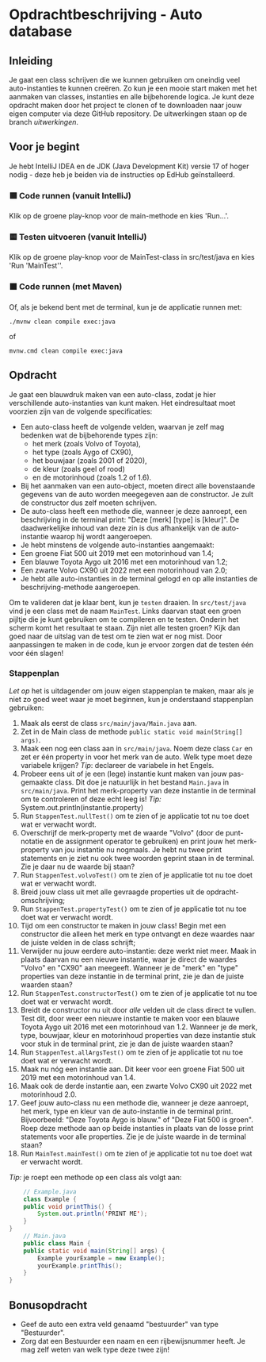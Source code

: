 # Opdrachtbeschrijving - Auto database

## Inleiding
Je gaat een class schrijven die we kunnen gebruiken om oneindig veel auto-instanties te kunnen creëren. Zo kun je een mooie start maken met het aanmaken van classes, instanties en alle bijbehorende logica. Je kunt deze opdracht maken door het project te clonen of te downloaden naar jouw eigen computer via deze GitHub repository. De uitwerkingen staan op de branch _uitwerkingen_.

## Voor je begint

Je hebt IntelliJ IDEA en de JDK (Java Development Kit) versie 17 of hoger nodig - deze heb je beiden via de instructies op EdHub geïnstalleerd.

### 🟩 Code runnen (vanuit IntelliJ)
Klik op de groene play-knop voor de main-methode en kies 'Run...'.
### 🟨 Testen uitvoeren (vanuit IntelliJ)
Klik op de groene play-knop voor de MainTest-class in src/test/java en kies 'Run 'MainTest''.
### ⬛ Code runnen (met Maven)
Of, als je bekend bent met de terminal, kun je de applicatie runnen met:
```shell
./mvnw clean compile exec:java
```
of
```shell
mvnw.cmd clean compile exec:java
```

## Opdracht
Je gaat een blauwdruk maken van een auto-class, zodat je hier verschillende auto-instanties van kunt maken. Het eindresultaat moet voorzien zijn van de volgende specificaties:
* Een auto-class heeft de volgende velden, waarvan je zelf mag bedenken wat de bijbehorende types zijn: 
  * het merk (zoals Volvo of Toyota), 
  * het type (zoals Aygo of CX90), 
  * het bouwjaar (zoals 2001 of 2020), 
  * de kleur (zoals geel of rood) 
  * en de motorinhoud (zoals 1.2 of 1.6).
* Bij het aanmaken van een auto-object, moeten direct alle bovenstaande gegevens van de auto worden meegegeven aan de constructor. Je zult de constructor dus zelf moeten schrijven.
* De auto-class heeft een methode die, wanneer je deze aanroept, een beschrijving in de terminal print: "Deze [merk] [type] is [kleur]". De daadwerkelijke inhoud van deze zin is dus afhankelijk van de auto-instantie waarop hij wordt aangeroepen.
* Je hebt minstens de volgende auto-instanties aangemaakt:  
* Een groene Fiat 500 uit 2019 met een motorinhoud van 1.4;  
* Een blauwe Toyota Aygo uit 2016 met een motorinhoud van 1.2;  
* Een zwarte Volvo CX90 uit 2022 met een motorinhoud van 2.0;
* Je hebt alle auto-instanties in de terminal gelogd en op alle instanties de beschrijving-methode aangeroepen.

Om te valideren dat je klaar bent, kun je `testen` draaien. In `src/test/java` vind je een class met de naam `MainTest`. Links daarvan staat een groen pijltje die je kunt gebruiken om te compileren en te testen. Onderin het scherm komt het resultaat te staan. Zijn niet alle testen groen? Kijk dan goed naar de uitslag van de test om te zien wat er nog mist. Door aanpassingen te maken in de code, kun je ervoor zorgen dat de testen één voor één slagen!

### Stappenplan
_Let op_ het is uitdagender om jouw eigen stappenplan te maken, maar als je niet zo goed weet waar je moet beginnen, kun je onderstaand stappenplan gebruiken:
1. Maak als eerst de class `src/main/java/Main.java` aan.
2. Zet in de Main class de methode `public static void main(String[] args)`.
3. Maak een nog een class aan in `src/main/java`. Noem deze class `Car` en zet er één property in voor het merk van de auto. Welk type moet deze variabele krijgen? 
_Tip_: declareer de variabele in het Engels.
4. Probeer eens uit of je een (lege) instantie kunt maken van jouw pas-gemaakte class. Dit doe je natuurlijk in het bestand `Main.java` in `src/main/java`. Print het merk-property van deze instantie in de terminal om te controleren of deze echt leeg is!  _Tip:_ System.out.println(instantie.property)
5. Run `StappenTest.nullTest()` om te zien of je applicatie tot nu toe doet wat er verwacht wordt.
6. Overschrijf de merk-property met de waarde "Volvo" (door de punt-notatie en de assignment operator te gebruiken) en print jouw het merk-property van jou instantie nu nogmaals. Je hebt nu twee print statements en je ziet nu ook twee woorden geprint staan in de terminal. Zie je daar nu de waarde bij staan?
7. Run `StappenTest.volvoTest()` om te zien of je applicatie tot nu toe doet wat er verwacht wordt.
8. Breid jouw class uit met alle gevraagde properties uit de opdracht-omschrijving;
9. Run `StappenTest.propertyTest()` om te zien of je applicatie tot nu toe doet wat er verwacht wordt.
10. Tijd om een constructor te maken in jouw class! Begin met een constructor die alleen het merk en type ontvangt en deze waardes naar de juiste velden in de class schrijft;
11. Verwijder nu jouw eerdere auto-instantie: deze werkt niet meer. Maak in plaats daarvan nu een nieuwe instantie, waar je direct de waardes "Volvo" en "CX90" aan meegeeft. Wanneer je de "merk" en "type" properties van deze instantie in de terminal print, zie je dan de juiste waarden staan?
12. Run `StappenTest.constructorTest()` om te zien of je applicatie tot nu toe doet wat er verwacht wordt.
13. Breidt de constructor nu uit door _alle_ velden uit de class direct te vullen. Test dit, door weer een nieuwe instantie te maken voor een blauwe Toyota Aygo uit 2016 met een motorinhoud van 1.2. Wanneer je de merk, type, bouwjaar, kleur en motorinhoud properties van deze instantie stuk voor stuk in de terminal print, zie je dan de juiste waarden staan?
14. Run `StappenTest.allArgsTest()` om te zien of je applicatie tot nu toe doet wat er verwacht wordt.
15. Maak nu nóg een instantie aan. Dit keer voor een groene Fiat 500 uit 2019 met een motorinhoud van 1.4. 
16. Maak ook de derde instantie aan, een zwarte Volvo CX90 uit 2022 met motorinhoud 2.0.
17. Geef jouw auto-class nu een methode die, wanneer je deze aanroept, het merk, type en kleur van de auto-instantie in de terminal print. Bijvoorbeeld: "Deze Toyota Aygo is blauw." of "Deze Fiat 500 is groen". Roep deze methode aan op beide instanties in plaats van de losse print statements voor alle properties. Zie je de juiste waarde in de terminal staan?
18. Run `MainTest.mainTest()` om te zien of je applicatie tot nu toe doet wat er verwacht wordt.

_Tip:_ je roept een methode op een class als volgt aan:
```Java
    // Example.java
    class Example {
    public void printThis() {
        System.out.println('PRINT ME');
    }
}
    // Main.java
    public class Main {
    public static void main(String[] args) {
        Example yourExample = new Example();
        yourExample.printThis();
    }
}
```

## Bonusopdracht

* Geef de auto een extra veld genaamd "bestuurder" van type "Bestuurder".
* Zorg dat een Bestuurder een naam en een rijbewijsnummer heeft. Je mag zelf weten van welk type deze twee zijn!
